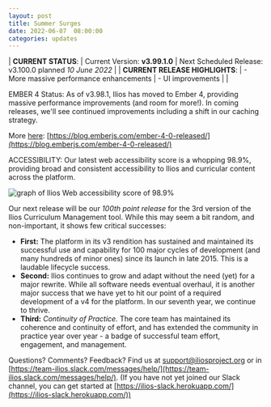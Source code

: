 ```yaml
---
layout: post
title: Summer Surges
date: 2022-06-07  08:00:00
categories: updates
---
```



| __CURRENT STATUS__:
| Current Version: **v3.99.1.0**
| Next Scheduled Release: v3.100.0 planned *10 June 2022*
|
| __CURRENT RELEASE HIGHLIGHTS__:
| - More massive performance enhancements
| - UI improvements
|
|

EMBER 4 Status: As of v3.98.1, Ilios has moved to Ember 4, providing massive performance improvements (and room for more!). In coming releases, we'll see continued improvements including a shift in our caching strategy.

 More [here]([https://blog.emberjs.com/ember-4-0-released/]): [https://blog.emberjs.com/ember-4-0-released/](https://blog.emberjs.com/ember-4-0-released/)

ACCESSIBILITY: Our latest web accessibility score is a whopping 98.9%, providing broad and consistent accessibility to Ilios and curricular content across the platform.

![graph of Ilios Web accessibility score of 98.9%](https://mcusercontent.com/845c4ebabb5b5ae7a6372c715/images/ab193e0f-a1a7-7a4d-e7f6-d62aa6b58a75.png)



Our next release will be our *100th point release* for the 3rd version of the Ilios Curriculum Management tool. While this may seem a bit random, and non-important, it shows few critical successes:
 - **First:** The platform in its v3 rendition has sustained and maintained its successful use and capability for 100 major cycles of development (and many hundreds of minor ones) since its launch in late 2015. This is a laudable lifecycle success.
 - **Second:** Ilios continues to grow and adapt without the need (yet) for a major rewrite. While all software needs eventual overhaul, it is another major success that we have yet to hit our point of a required development of a v4 for the platform. In our seventh year, we continue to thrive.
 - **Third:** *Continuity of Practice.* The core team has maintained its coherence and continuity of effort, and has extended the community in practice year over year - a badge of successful team effort, engagement, and management.

Questions? Comments? Feedback? Find us at
 [support@iliosproject.org](mailto:support@iliosproject.org) or in [https://team-ilios.slack.com/messages/help/](https://team-ilios.slack.com/messages/help/). (If you have not yet joined our Slack channel, you can get started at [https://ilios-slack.herokuapp.com/](https://ilios-slack.herokuapp.com/))
